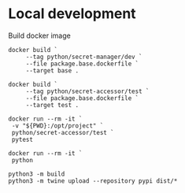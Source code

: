 # Local development

Build docker image

```
docker build `
     --tag python/secret-manager/dev `
     --file package.base.dockerfile `
     --target base .
```

```
docker build `
     --tag python/secret-accessor/test `
     --file package.base.dockerfile `
     --target test .
```

```
docker run --rm -it `
 -v "${PWD}:/opt/project" `
 python/secret-accessor/test `
 pytest
```

```
docker run --rm -it `
 python 
```

```
python3 -m build
python3 -m twine upload --repository pypi dist/* 
```
